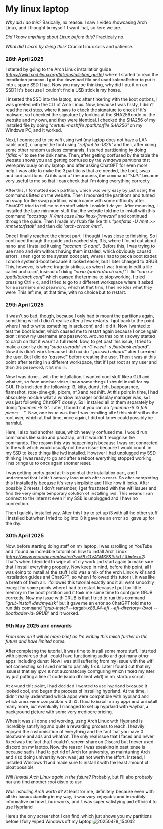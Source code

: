 # My linux laptop

*Why did I do this?*
Basically, no reason. I saw a video showcasing Arch Linux, and I thought to myself, I want that, so here we are.

*Did I know anything about Linux before this?*
Practically no.

*What did I learn by doing this?*
Crucial Linux skills and patience.

### **28th April 2025**
I started by going to the Arch Linux installation guide *(https://wiki.archlinux.org/title/Installation_guide)* where I started to read the installation process. I got the download file and used balenaEtcher to put it into a spare SSD I had. Now you may be thinking, why did I put it on an SSD? It's because I couldn't find a USB stick in my house.

I inserted the SSD into the laptop, and after tinkering with the boot options, I was greeted with the CLI of Arch Linux. Now, because I was hasty, I didn't read the next step, where it says to check the signature to check if it's malware, so I checked the signature by looking at the SHA256 code on the website and my own, and they were identical. I checked the SHA256 of my installed file by doing *"certutil -hashfile /path/to/file SHA256"* on my Windows PC, and it worked.

Next, I connected to the wifi using iwd (my laptop does not have a LAN cable port), changed the font using *"setfont ter-132b"* and then, after doing some other random useless commands, I started partitioning by doing *"fdisk -l"* to see the disk name. Then, after getting confused by the table the website shows you and getting confused by the Windows partitions that were previously on my laptop, and after asking ChatGPT for even more help, I was able to make the 3 partitions that are needed, the boot, swap and root partitions. At this part of the process, the command *"lsblk"* became very useful to me so that I can check that I'm doing everything correctly.

After this, I formatted each partition, which was very easy by just using the commands listed on the website. Then I mounted the partitions and turned on swap for the swap partition, which came with some difficulty after ChatGPT tried to tell me to do stuff which I couldn't do yet. After mounting, I installed the bare minimum stuff that the website told me to install with this command *"pacstrap -K /mnt base linux linux-firmware"* and continued through the guide. Then I made my fstab file like this *"genfstab -U /mnt >> /mnt/etc/fstab"* and then did *"arch-chroot /mnt"*.

Once I finally reached the chroot part, I thought I was close to finishing. So I continued through the guide and reached step 3.5, where I found out about nano, and I installed it using *"pacman -S nano"*. Before this, I was trying to use nano and vim without having them installed, which obviously caused errors. Then I got to the system boot part, where I had to pick a boot loader. I chose systemd-boot because it looked easier, but I later changed to GRUB. This, however, is where tragedy strikes, as when I was trying to edit a file called arch.conf, instead of doing *"nano /path/to/arch.conf"* I did *"nano > /path/to/arch.conf"* which caused the terminal to stop working. I tried pressing Ctrl + c, and I tried to go to a different workspace where it asked for a username and password, which at that time, I had no idea what they were. This left me, at that time, with no choice but to restart.

### **29th April 2025**

It wasn't so bad, though, because I only had to mount the partitions again, something which I didn't realise after a few restarts. I got back to the point where I had to write something in arch.conf, and I did it. Now I wanted to test the boot loader, which caused me to restart again because I once again didn't know my username and password. Around this point I slowly started to catch on that it wasn't a full reset. Now, to get past this issue, I tried to make a user by doing *"sudo useradd -m -G wheel -s /bin/bash eduard"*. Now this didn't work because I did not do *" passwd eduard"* after I created the user. But I did do *"passwd"* before creating the user. Then it was at this point, after testing in a different workspace, that if I put root as my user and then the password, it let me in.

Now I was done... with the installation. I wanted cool stuff like a GUI and whatnot, so from another video I saw some things I should install for my GUI. This included the following: i3, kitty, dunst, feh, lxappearance, flameshot, rose-pine-gtk, picom, n^3 and redshift. At this point in time, I had absolutely no clue what a window manager or display manager was, so I was just following ChatGPT closely. So I installed all of them separately by doing *"pacman -S i3"*. Later, I found out you can do *"pacman -S i3 feh picom....."*. Now, one issue was that I was installing all of this stuff still as the root user, which at that time, once again, I did not know could possibly be harmful.

Here, I also had another issue, which heavily confused me. I would run commands like sudo and pacstrap, and it wouldn't recognise the commands. The reason this was happening is because I was not connected to the wifi which would usually not be an issue because I would count on my SSD to keep things like iwd installed. However I had unplugged my SSD thinking I was ready to go and after a reboot everything stopped working. This brings us to once again another reset.

I was getting pretty good at this point at the installation part, and I understood that I didn't actually lose much after a reset. So after completing this I installed ly because it's very simplistic and I like how it looks. After possibly 2 resets, I don't remember, I get frustrated with the wifi issues and find the very simple temporary solution of installing iwd. This means I can connect to the internet even if my SSD is unplugged and I have no connection.

Then I quickly installed yay. After this I try to set up i3 with all the other stuff I installed but when I tried to log into i3 it gave me an error so I gave up for the day.

### **30th April 2025**

Now, before starting doing stuff on my laptop, I was scrolling on YouTube and I found an incredible tutorial on how to install Arch Linux *(https://www.youtube.com/watch?v=68z11VAYMS8&list=LL&index=2)*. That's when I decided to wipe all of my work and start again to make sure that I install everything properly. Now keep in mind, before this point, all I was doing to install all the stuff I did was a mix of the Arch Linux wiki's and installation guides and ChatGPT, so when I followed this tutorial, it was like a breath of fresh air. I followed this tutorial exactly and it all went smoothly except for some points where I had to restart because I put too little memory in the boot partition and it took me some time to configure GRUB correctly. Now my issue with GRUB is that I tried to run this command *"grub-install /dev/mydisk"* but it gave me an error so ChatGPT told me to run this command *"grub-install --target=x86_64-efi --efi-directory=/boot --bootloader-id=GRUB"* and it worked.

### **9th May 2025 and onwards**

*From now on it will be more brief as I'm writing this much further in the future and have limited notes.*

After completing the tutorial, it was time to install some more stuff. I started with pipewire so that I could have functioning audio and got many other apps, including dunst. Now I was still suffering from my issue with the wifi not connecting so I sued nmtui to partially fix it. Later I found out that my issue is that my ipv4 is not automatically configuring which I fixed my later by just putting a line of code (sudo dhclient wlo1) in my startup script.

At around this point, I had decided I wanted to use hyprland because it looked cool, and began the process of installing hyprland. At the time, I didn't really understand which apps were compatible with hyprland and which ones were compatible with i3. I had to install many apps and uninstall many more, but eventually I managed to set up hyprland with waybar, a background picture with some very mediocre pricing.

When it was all done and working, using Arch Linux with Hyprland is incredibly satisfying and quite a rewarding process to reach. I heavily enjoyed the customisation of everything and the fact that you have 0 bloatware and ads and whatnot. The only real issue that I faced and never fixed was the fact that I couldn't screen share on Discord but I never used discord on my laptop. Now, the reason I was speaking in past tense is because sadly I had to get rid of Arch for university, as maintaining Arch and also doing university work was just not worth the effort. Instead, I installed Windows 11 and made sure to install it with the least amount of bloat possible.

*Will I install Arch Linux again in the future?* Probably, but I'll also probably not and find another cool distro to use

*Was installing Arch worth it?* At least for me, definitely, because even with all the issues standing in my way, it was very enjoyable and incredibly informative on how Linux works, and it was super satisfying and efficient to use Hyprland.

Here's the only screenshot I can find, which just shows you my partitions before I fully wiped Windows off my laptop
![20250428_154042](https://github.com/user-attachments/assets/9960a6c0-e521-43a2-9058-0ac89f50f77d)
